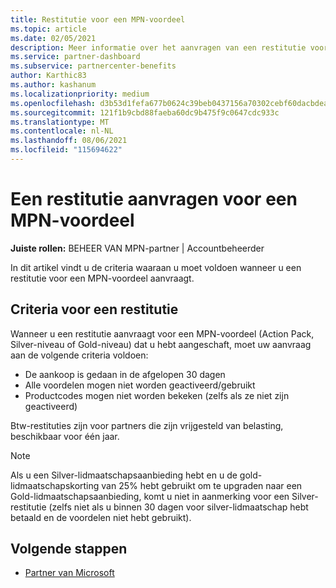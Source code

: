 ```yaml
---
title: Restitutie voor een MPN-voordeel
ms.topic: article
ms.date: 02/05/2021
description: Meer informatie over het aanvragen van een restitutie voor een MPN-voordeel en de criteria die nodig zijn om in aanmerking te komen.
ms.service: partner-dashboard
ms.subservice: partnercenter-benefits
author: Karthic83
ms.author: kashanum
ms.localizationpriority: medium
ms.openlocfilehash: d3b53d1fefa677b0624c39beb0437156a70302cebf60dacbdea862327022a497
ms.sourcegitcommit: 121f1b9cbd88faeba60dc9b475f9c0647cdc933c
ms.translationtype: MT
ms.contentlocale: nl-NL
ms.lasthandoff: 08/06/2021
ms.locfileid: "115694622"
---
```

# <a name="request-a-refund-for-an-mpn-benefit"></a>Een restitutie aanvragen voor een MPN-voordeel

**Juiste rollen:** BEHEER VAN MPN-partner | Accountbeheerder

In dit artikel vindt u de criteria waaraan u moet voldoen wanneer u een restitutie voor een MPN-voordeel aanvraagt.

## <a name="criteria-for-a-refund"></a>Criteria voor een restitutie
Wanneer u een restitutie aanvraagt voor een MPN-voordeel (Action Pack, Silver-niveau of Gold-niveau) dat u hebt aangeschaft, moet uw aanvraag aan de volgende criteria voldoen:

- De aankoop is gedaan in de afgelopen 30 dagen
- Alle voordelen mogen niet worden geactiveerd/gebruikt
- Productcodes mogen niet worden bekeken (zelfs als ze niet zijn geactiveerd)

Btw-restituties zijn voor partners die zijn vrijgesteld van belasting, beschikbaar voor één jaar.

>[!NOTE]
>Als u een Silver-lidmaatschapsaanbieding hebt en u de gold-lidmaatschapskorting van 25% hebt gebruikt om te upgraden naar een Gold-lidmaatschapsaanbieding, komt u niet in aanmerking voor een Silver-restitutie (zelfs niet als u binnen 30 dagen voor silver-lidmaatschap hebt betaald en de voordelen niet hebt gebruikt).

## <a name="next-steps"></a>Volgende stappen

- [Partner van Microsoft](mpn-overview.md)
